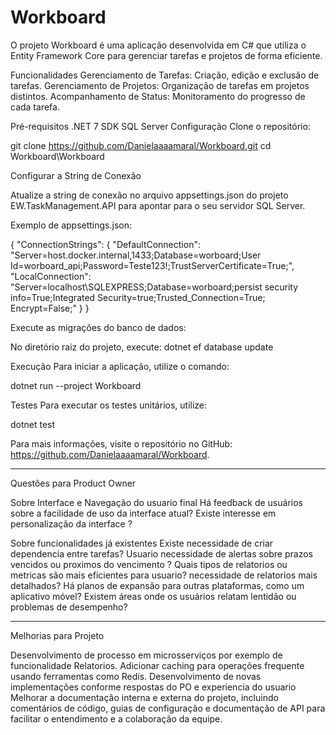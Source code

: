 # Workboard

O projeto Workboard é uma aplicação desenvolvida em C# que utiliza o Entity Framework Core para gerenciar tarefas e projetos de forma eficiente.

Funcionalidades
Gerenciamento de Tarefas: Criação, edição e exclusão de tarefas.
Gerenciamento de Projetos: Organização de tarefas em projetos distintos.
Acompanhamento de Status: Monitoramento do progresso de cada tarefa.


Pré-requisitos
.NET 7 SDK
SQL Server
Configuração
Clone o repositório:

git clone https://github.com/Danielaaaamaral/Workboard.git
cd Workboard\Workboard

Configurar a String de Conexão

Atualize a string de conexão no arquivo appsettings.json do projeto EW.TaskManagement.API para apontar para o seu servidor SQL Server.

Exemplo de appsettings.json:

{ "ConnectionStrings": {
   "DefaultConnection": "Server=host.docker.internal,1433;Database=worboard;User Id=worboard_api;Password=Teste123!;TrustServerCertificate=True;",
   "LocalConnection": "Server=localhost\\SQLEXPRESS;Database=worboard;persist security info=True;Integrated Security=true;Trusted_Connection=True; Encrypt=False;"
 }
}

Execute as migrações do banco de dados:

No diretório raiz do projeto, execute:
dotnet ef database update


Execução
Para iniciar a aplicação, utilize o comando:

dotnet run --project Workboard

Testes
Para executar os testes unitários, utilize:


dotnet test

Para mais informações, visite o repositório no GitHub: https://github.com/Danielaaaamaral/Workboard.

------------------------------------------------------------------------------------------------------------------------------------------

Questões para Product Owner

Sobre Interface e Navegação do usuario final 
Há feedback de usuários sobre a facilidade de uso da interface atual?
Existe interesse em personalização da interface ?

Sobre funcionalidades já existentes
Existe necessidade de criar dependencia entre tarefas?
Usuario necessidade de alertas sobre prazos vencidos ou proximos do vencimento ?
Quais tipos de relatorios ou metricas são mais eficientes para usuario?
necessidade de relatorios mais detalhados?
Há planos de expansão para outras plataformas, como um aplicativo móvel?
Existem áreas onde os usuários relatam lentidão ou problemas de desempenho?

-------------------------------------------------------------------------------------------------------------------------------------------
Melhorias para Projeto 

Desenvolvimento de processo em microsserviços por exemplo de funcionalidade Relatorios.
Adicionar caching para operações frequente usando ferramentas como Redis.
Desenvolvimento de novas implementações conforme respostas do PO e experiencia do usuario
Melhorar a documentação interna e externa do projeto, incluindo comentários de código, guias de configuração e documentação de API para facilitar o entendimento e a colaboração da equipe.





